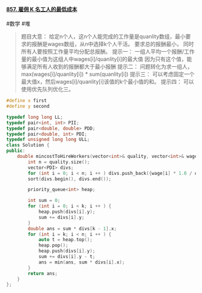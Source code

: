 #### [857. 雇佣 K 名工人的最低成本](https://leetcode.cn/problems/minimum-cost-to-hire-k-workers/)
#数学 #堆 
>题目大意：
>	给定n个人，这n个人能完成的工作量是quanlity数组，最小要求的报酬是wages数组，从n中选择k个人干活。
>	要求总的报酬最小， 同时所有人要按照工作量平均分配总报酬。
>提示一：
>	一组人平均一个报酬/工作量的最小值为这组人中wages[i]/quanlity[i]的最大值
>	因为只有这个值，能够满足所有人收到的报酬都大于最小报酬
>提示二：
>	问题转化为求一组人，max(wages[i]/quanlity[i]) * sum(quanlity[i])
>提示三：
>	可以考虑固定一个最大值x，然后wages[i]/quanlity[i]该值的k个最小值的和。
>提示四：
		可以使用优先队列优化三。
~~~c++
#define x first
#define y second

typedef long long LL;
typedef pair<int, int> PII;
typedef pair<double, double> PDD;
typedef pair<double, int> PDI;
typedef unsigned long long ULL;
class Solution {
public:
    double mincostToHireWorkers(vector<int>& quality, vector<int>& wage, int k) {
        int n = quality.size(); 
        vector<PDI> divs;
        for (int i = 0; i < n; i ++ ) divs.push_back({wage[i] * 1.0 / quality[i], quality[i]});
        sort(divs.begin(), divs.end()); 

        priority_queue<int> heap;

        int sum = 0; 
        for (int i = 0; i < k; i ++ ) {
            heap.push(divs[i].y);
            sum += divs[i].y;
        }
        double ans = sum * divs[k - 1].x;
        for (int i = k; i < n; i ++ ) {
            auto t = heap.top(); 
            heap.pop(); 
            heap.push(divs[i].y);
            sum += divs[i].y - t;
            ans = min(ans, sum * divs[i].x); 
        }          
        return ans; 
    }
};
~~~